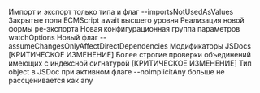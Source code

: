 Импорт и экспорт только типа и флаг --importsNotUsedAsValues
Закрытые поля ECMScript
await высшего уровня
Реализация новой формы ре-экспорта
Новая конфигурационная группа параметров watchOptions
Новый флаг --assumeChangesOnlyAffectDirectDependencies
Модификаторы JSDocs
[КРИТИЧЕСКОЕ ИЗМЕНЕНИЕ] Более строгие проверки объединений имеющих с индексной сигнатурой
[КРИТИЧЕСКОЕ ИЗМЕНЕНИЕ] Тип object в JSDoc при активном флаге --noImplicitAny больше не рассценивается как any
